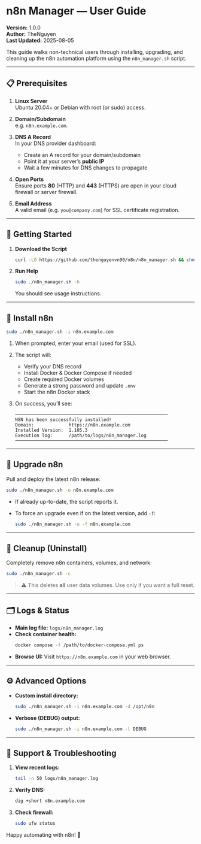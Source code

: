 # n8n Manager — User Guide

**Version:** 1.0.0  
**Author:** TheNguyen  
**Last Updated:** 2025-08-05  

This guide walks non-technical users through installing, upgrading, and cleaning up the n8n automation platform using the `n8n_manager.sh` script.

---

## 📋 Prerequisites

1. **Linux Server**  
   Ubuntu 20.04+ or Debian with root (or sudo) access.

2. **Domain/Subdomain**  
   e.g. `n8n.example.com`.

3. **DNS A Record**  
   In your DNS provider dashboard:
   - Create an A record for your domain/subdomain
   - Point it at your server’s **public IP**
   - Wait a few minutes for DNS changes to propagate

4. **Open Ports**  
   Ensure ports **80** (HTTP) and **443** (HTTPS) are open in your cloud firewall or server firewall.

5. **Email Address**  
   A valid email (e.g. `you@company.com`) for SSL certificate registration.

---

## 🚀 Getting Started

1. **Download the Script**  
   ```bash
   curl -LO https://github.com/thenguyenvn90/n8n/n8n_manager.sh && chmod +x n8n_manager.sh
   ```

2. **Run Help**  
   ```bash
   sudo ./n8n_manager.sh -h
   ```
   You should see usage instructions.

---

## 🔧 Install n8n

```bash
sudo ./n8n_manager.sh -i n8n.example.com
```

1. When prompted, enter your email (used for SSL).  
2. The script will:
   - Verify your DNS record
   - Install Docker & Docker Compose if needed
   - Create required Docker volumes
   - Generate a strong password and update `.env`
   - Start the n8n Docker stack

3. On success, you’ll see:
   ```
   ─────────────────────────────────────────────────────────
   N8N has been successfully installed!
   Domain:             https://n8n.example.com
   Installed Version:  1.105.3
   Execution log:      /path/to/logs/n8n_manager.log
   ─────────────────────────────────────────────────────────
   ```

---

## 🔄 Upgrade n8n

Pull and deploy the latest n8n release:

```bash
sudo ./n8n_manager.sh -u n8n.example.com
```

- If already up-to-date, the script reports it.  
- To force an upgrade even if on the latest version, add `-f`:

  ```bash
  sudo ./n8n_manager.sh -u -f n8n.example.com
  ```

---

## 🧹 Cleanup (Uninstall)

Completely remove n8n containers, volumes, and network:

```bash
sudo ./n8n_manager.sh -c
```

> ⚠️ This deletes **all** user data volumes. Use only if you want a full reset.

---

## 🗂️ Logs & Status

- **Main log file:** `logs/n8n_manager.log`  
- **Check container health:**
  ```bash
  docker compose -f /path/to/docker-compose.yml ps
  ```
- **Browse UI:** Visit `https://n8n.example.com` in your web browser.

---

## ⚙️ Advanced Options

- **Custom install directory:**
  ```bash
  sudo ./n8n_manager.sh -i n8n.example.com -d /opt/n8n
  ```
- **Verbose (DEBUG) output:**
  ```bash
  sudo ./n8n_manager.sh -i n8n.example.com -l DEBUG
  ```

---

## 🤝 Support & Troubleshooting

1. **View recent logs:**
   ```bash
   tail -n 50 logs/n8n_manager.log
   ```
2. **Verify DNS:**
   ```bash
   dig +short n8n.example.com
   ```
3. **Check firewall:**
   ```bash
   sudo ufw status
   ```

Happy automating with n8n! 🎉
